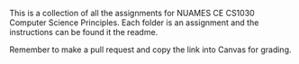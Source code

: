 This is a collection of all the assignments for NUAMES CE CS1030 Computer Science Principles. Each folder is an assignment and the instructions can be found it the readme.


Remember to make a pull request and copy the link into Canvas for grading.
